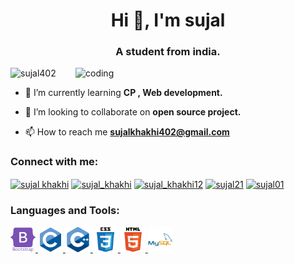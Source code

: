 <h1 align="center">Hi 👋, I'm sujal</h1>
<h3 align="center">A student from india.</h3>

<img align="right" alt="coding" width="400" src="http://www.triella.com/wp-content/uploads/2016/03/kidscode1.jpg">

<p align="left"> <img src="https://komarev.com/ghpvc/?username=sujal402&label=Profile%20views&color=0e75b6&style=flat" alt="sujal402" /> </p>

- 🌱 I’m currently learning **CP , Web development.**

- 👯 I’m looking to collaborate on **open source project.**

- 📫 How to reach me **sujalkhakhi402@gmail.com**

<h3 align="left">Connect with me:</h3>
<p align="left">
<a href="https://linkedin.com/in/sujal khakhi" target="blank"><img align="center" src="https://raw.githubusercontent.com/rahuldkjain/github-profile-readme-generator/master/src/images/icons/Social/linked-in-alt.svg" alt="sujal khakhi" height="30" width="40" /></a>
<a href="https://instagram.com/sujal_khakhi" target="blank"><img align="center" src="https://raw.githubusercontent.com/rahuldkjain/github-profile-readme-generator/master/src/images/icons/Social/instagram.svg" alt="sujal_khakhi" height="30" width="40" /></a>
<a href="https://www.codechef.com/users/sujal_khakhi12" target="blank"><img align="center" src="https://cdn.jsdelivr.net/npm/simple-icons@3.1.0/icons/codechef.svg" alt="sujal_khakhi12" height="30" width="40" /></a>
<a href="https://www.hackerrank.com/sujal21" target="blank"><img align="center" src="https://raw.githubusercontent.com/rahuldkjain/github-profile-readme-generator/master/src/images/icons/Social/hackerrank.svg" alt="sujal21" height="30" width="40" /></a>
<a href="https://auth.geeksforgeeks.org/user/sujal01" target="blank"><img align="center" src="https://raw.githubusercontent.com/rahuldkjain/github-profile-readme-generator/master/src/images/icons/Social/geeks-for-geeks.svg" alt="sujal01" height="30" width="40" /></a>
</p>

<h3 align="left">Languages and Tools:</h3>
<p align="left"> <a href="https://getbootstrap.com" target="_blank" rel="noreferrer"> <img src="https://raw.githubusercontent.com/devicons/devicon/master/icons/bootstrap/bootstrap-plain-wordmark.svg" alt="bootstrap" width="40" height="40"/> </a> <a href="https://www.cprogramming.com/" target="_blank" rel="noreferrer"> <img src="https://raw.githubusercontent.com/devicons/devicon/master/icons/c/c-original.svg" alt="c" width="40" height="40"/> </a> <a href="https://www.w3schools.com/cpp/" target="_blank" rel="noreferrer"> <img src="https://raw.githubusercontent.com/devicons/devicon/master/icons/cplusplus/cplusplus-original.svg" alt="cplusplus" width="40" height="40"/> </a> <a href="https://www.w3schools.com/css/" target="_blank" rel="noreferrer"> <img src="https://raw.githubusercontent.com/devicons/devicon/master/icons/css3/css3-original-wordmark.svg" alt="css3" width="40" height="40"/> </a> <a href="https://www.w3.org/html/" target="_blank" rel="noreferrer"> <img src="https://raw.githubusercontent.com/devicons/devicon/master/icons/html5/html5-original-wordmark.svg" alt="html5" width="40" height="40"/> </a> <a href="https://www.mysql.com/" target="_blank" rel="noreferrer"> <img src="https://raw.githubusercontent.com/devicons/devicon/master/icons/mysql/mysql-original-wordmark.svg" alt="mysql" width="40" height="40"/> </a> </p>
